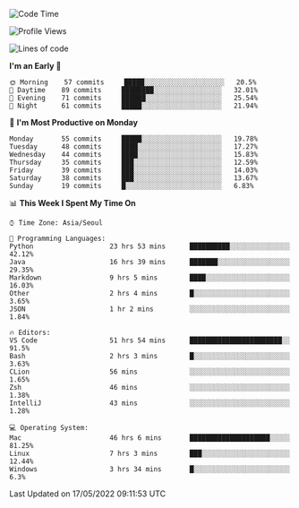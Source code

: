 <!--START_SECTION:waka-->
![Code Time](http://img.shields.io/badge/Code%20Time-510%20hrs%2046%20mins-blue)

![Profile Views](http://img.shields.io/badge/Profile%20Views-20-blue)

![Lines of code](https://img.shields.io/badge/From%20Hello%20World%20I%27ve%20Written-1%20Million%20lines%20of%20code-blue)

**I'm an Early 🐤** 

```text
🌞 Morning    57 commits     █████░░░░░░░░░░░░░░░░░░░░   20.5% 
🌆 Daytime    89 commits     ████████░░░░░░░░░░░░░░░░░   32.01% 
🌃 Evening    71 commits     ██████░░░░░░░░░░░░░░░░░░░   25.54% 
🌙 Night      61 commits     █████░░░░░░░░░░░░░░░░░░░░   21.94%

```
📅 **I'm Most Productive on Monday** 

```text
Monday       55 commits     █████░░░░░░░░░░░░░░░░░░░░   19.78% 
Tuesday      48 commits     ████░░░░░░░░░░░░░░░░░░░░░   17.27% 
Wednesday    44 commits     ████░░░░░░░░░░░░░░░░░░░░░   15.83% 
Thursday     35 commits     ███░░░░░░░░░░░░░░░░░░░░░░   12.59% 
Friday       39 commits     ███░░░░░░░░░░░░░░░░░░░░░░   14.03% 
Saturday     38 commits     ███░░░░░░░░░░░░░░░░░░░░░░   13.67% 
Sunday       19 commits     █░░░░░░░░░░░░░░░░░░░░░░░░   6.83%

```


📊 **This Week I Spent My Time On** 

```text
⌚︎ Time Zone: Asia/Seoul

💬 Programming Languages: 
Python                   23 hrs 53 mins      ██████████░░░░░░░░░░░░░░░   42.12% 
Java                     16 hrs 39 mins      ███████░░░░░░░░░░░░░░░░░░   29.35% 
Markdown                 9 hrs 5 mins        ████░░░░░░░░░░░░░░░░░░░░░   16.03% 
Other                    2 hrs 4 mins        █░░░░░░░░░░░░░░░░░░░░░░░░   3.65% 
JSON                     1 hr 2 mins         ░░░░░░░░░░░░░░░░░░░░░░░░░   1.84%

🔥 Editors: 
VS Code                  51 hrs 54 mins      ███████████████████████░░   91.5% 
Bash                     2 hrs 3 mins        █░░░░░░░░░░░░░░░░░░░░░░░░   3.63% 
CLion                    56 mins             ░░░░░░░░░░░░░░░░░░░░░░░░░   1.65% 
Zsh                      46 mins             ░░░░░░░░░░░░░░░░░░░░░░░░░   1.38% 
IntelliJ                 43 mins             ░░░░░░░░░░░░░░░░░░░░░░░░░   1.28%

💻 Operating System: 
Mac                      46 hrs 6 mins       ████████████████████░░░░░   81.25% 
Linux                    7 hrs 3 mins        ███░░░░░░░░░░░░░░░░░░░░░░   12.44% 
Windows                  3 hrs 34 mins       █░░░░░░░░░░░░░░░░░░░░░░░░   6.3%

```


 Last Updated on 17/05/2022 09:11:53 UTC
<!--END_SECTION:waka-->
